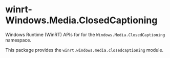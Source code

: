 <!-- warning: Please don't edit this file. It was automatically generated. -->

# winrt-Windows.Media.ClosedCaptioning

Windows Runtime (WinRT) APIs for for the `Windows.Media.ClosedCaptioning` namespace.

This package provides the `winrt.windows.media.closedcaptioning` module.
